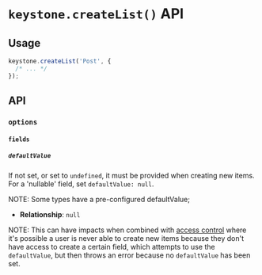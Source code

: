 <!--[meta]
section: api
title: keystone.createList() API
[meta]-->

# `keystone.createList()` API

## Usage

```javascript
keystone.createList('Post', {
  /* ... */
});
```

## API

### `options`

#### `fields`

##### `defaultValue`

If not set, or set to `undefined`, it must be provided when creating new items.
For a 'nullable' field, set `defaultValue: null`.

NOTE: Some types have a pre-configured defaultValue;

- **Relationship**: `null`

NOTE: This can have impacts when combined with [access control](./access-control.md)
where it's possible a user is never able to create new items because they don't
have access to create a certain field, which attempts to use the `defaultValue`,
but then throws an error because no `defaultValue` has been set.

